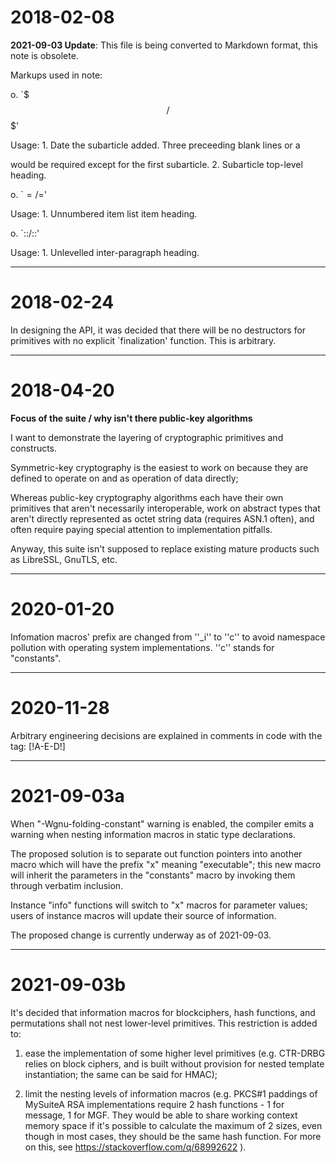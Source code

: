 2018-02-08
==========

**2021-09-03 Update**: 
This file is being converted to Markdown format, this note is obsolete.

Markups used in note:

o. `$$$/$$$'

Usage: 1. Date the subarticle added. Three preceeding blank lines or a
          <form feed> would be required except for the first subarticle. 
       2. Subarticle top-level heading.

o. `$=/=$'

Usage: 1. Unnumbered item list item heading.

o. `::/::'

Usage: 1. Unlevelled inter-paragraph heading. 

---


2018-02-24
==========

In designing the API, it was decided that there will be no destructors for
primitives with no explicit `finalization' function. This is arbitrary.

---


2018-04-20
==========

**Focus of the suite / why isn't there public-key algorithms**

I want to demonstrate the layering of cryptographic primitives and constructs.

Symmetric-key cryptography is the easiest to work on because they are defined
to operate on and as operation of data directly;

Whereas public-key cryptography algorithms each have their own primitives that
aren't necessarily interoperable, work on abstract types that aren't directly
represented as octet string data (requires ASN.1 often), and often require
paying special attention to implementation pitfalls.

Anyway, this suite isn't supposed to replace existing mature products such as
LibreSSL, GnuTLS, etc. 

---


2020-01-20
==========

Infomation macros' prefix are changed from ''_i'' to ''c'' to avoid namespace
pollution with operating system implementations. ''c'' stands for "constants". 

---


2020-11-28
==========

Arbitrary engineering decisions are explained in comments in code
with the tag: [!A-E-D!]

---


2021-09-03a
===========

When "-Wgnu-folding-constant" warning is enabled, the compiler emits a warning
when nesting information macros in static type declarations. 

The proposed solution is to separate out function pointers into another macro
which will have the prefix "x" meaning "executable"; this new macro will
inherit the parameters in the "constants" macro by invoking them through
verbatim inclusion.

Instance "info" functions will switch to "x" macros for parameter values; 
users of instance macros will update their source of information.

The proposed change is currently underway as of 2021-09-03.

---


2021-09-03b
===========

It's decided that information macros for blockciphers, hash functions, and
permutations shall not nest lower-level primitives. This restriction is added
to:

1. ease the implementation of some higher level primitives (e.g. CTR-DRBG
   relies on block ciphers, and is built without provision for nested
   template instantiation; the same can be said for HMAC);

2. limit the nesting levels of information macros (e.g. PKCS#1 paddings of
   MySuiteA RSA implementations require 2 hash functions - 1 for message,
   1 for MGF. They would be able to share working context memory space if
   it's possible to calculate the maximum of 2 sizes, even though in most
   cases, they should be the same hash function. For more on this, see
   https://stackoverflow.com/q/68992622 ).
